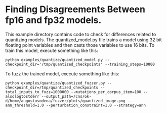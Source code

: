 # Finding Disagreements Between fp16 and fp32 models.

This example directory contains code to check for differences related to quantizing models.
The quantized_model.py file trains a model using 32 bit floating point variables and then
casts those variables to use 16 bits.
To train this model, execute something like this:

```
python examples/quantize/quantized_model.py --checkpoint_dir='/tmp/quantized_checkpoints' --training_steps=10000
```

To fuzz the trained model, execute something like this:

```
python examples/quantize/quantized_fuzzer.py --checkpoint_dir=/tmp/quantized_checkpoints --total_inputs_to_fuzz=1000000 --mutations_per_corpus_item=100 --alsologtostderr --output_path=/cns/ok-d/home/augustusodena/fuzzer/plots/quantized_image.png --ann_threshold=1.0 --perturbation_constraint=1.0 --strategy=ann
```
